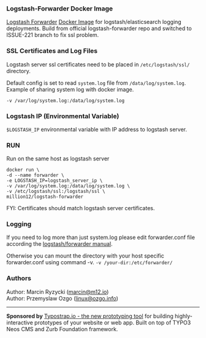 ### Logstash-Forwarder Docker Image
[Logstash Forwarder](https://github.com/elasticsearch/logstash-forwarder) [Docker Image](https://registry.hub.docker.com/u/million12/logstash-forwarder/) for logstash/elasticsearch logging deployments. 
Build from official logstash-forwarder repo and switched to ISSUE-221 branch to fix ssl problem. 

### SSL Certificates and Log Files 
Logstash server ssl certificates need to be placed in `/etc/logstash/ssl/` directory. 

Default config is set to read `system.log` file from `/data/log/system.log`.  
Example of sharing system log with docker image.
  
`-v /var/log/system.log:/data/log/system.log`

### Logstash IP (Environmental Variable) 
`$LOGSTASH_IP` environmental variable with IP address to logstash server. 

### RUN
Run on the same host as logstash server

`docker run \`  
`-d --name forwarder \`  
`-e LOGSTASH_IP=logstash_server_ip \`  
`-v /var/log/system.log:/data/log/system.log \`   
`-v /etc/logstash/ssl:/logstash/ssl \`  
`million12/logstash-forwarder`

FYI: Certificates should match logstash server certificates. 

### Logging
If you need to log more than just system.log please edit forwarder.conf file according the [logstash/forwarder manual](http://logstash.net/docs/1.4.2/).

Otherwise you can mount the directory with your host specific forwarder.conf using command -v.
`-v /your-dir:/etc/forwarder/`

### Authors

Author: Marcin Ryzycki (<marcin@m12.io>)  
Author: Przemyslaw Ozgo (<linux@ozgo.info>)  

---

**Sponsored by** [Typostrap.io - the new prototyping tool](http://typostrap.io/) for building highly-interactive prototypes of your website or web app. Built on top of TYPO3 Neos CMS and Zurb Foundation framework.

